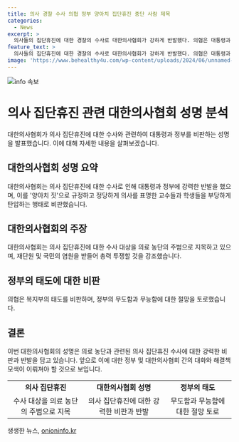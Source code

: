```yaml
---
title: 의사 경찰 수사 의협 정부 양아치 집단휴진 중단 사람 제목
categories:
  - News
excerpt: >
  의사들의 집단휴진에 대한 경찰의 수사로 대한의사협회가 강하게 반발했다. 의협은 대통령과 정부를 향해 의사들을 탄압하는 행위를 중단하라고 촉구했으며, 의료 농단의 주범은 보건복지부 공무원들과 대통령실 관계자라고 지적했다. 또한, 정부의 무능한 태도에 대해 비판하며, 윤석열 정부에 절망하고 회원과 국민의 의견을 존중하며 투쟁할 것이라고 강조했다.
feature_text: >
  의사들의 집단휴진에 대한 경찰의 수사로 대한의사협회가 강하게 반발했다. 의협은 대통령과 정부를 향해 의사들을 탄압하는 행위를 중단하라고 촉구했으며, 의료 농단의 주범은 보건복지부 공무원들과 대통령실 관계자라고 지적했다. 또한, 정부의 무능한 태도에 대해 비판하며, 윤석열 정부에 절망하고 회원과 국민의 의견을 존중하며 투쟁할 것이라고 강조했다.
image: 'https://www.behealthy4u.com/wp-content/uploads/2024/06/unnamed-file.png'
---
```


<p><img src="https://www.behealthy4u.com/wp-content/uploads/2024/06/unnamed-file.png" alt="info 속보" /></p>

<h1>의사 집단휴진 관련 대한의사협회 성명 분석</h1>

<p data-ke-size="size16">대한의사협회가 의사 집단휴진에 대한 수사와 관련하여 대통령과 정부를 비판하는 성명을 발표했습니다. 이에 대해 자세한 내용을 살펴보겠습니다.</p>

<h2 data-ke-size="size26">대한의사협회 성명 요약</h2>

<p data-ke-size="size16">대한의사협회는 의사 집단휴진에 대한 수사로 인해 대통령과 정부에 강력한 반발을 했으며, 이를 '양아치 짓'으로 규정하고 정당하게 의사를 표명한 교수들과 학생들을 부당하게 탄압하는 행태로 비판했습니다.</p>

<h2 data-ke-size="size26">대한의사협회의 주장</h2>

<p data-ke-size="size16">대한의사협회는 의사 집단휴진에 대한 수사 대상을 의료 농단의 주범으로 지목하고 있으며, 재단원 및 국민의 염원을 받들어 총력 투쟁할 것을 강조했습니다.</p>

<h2 data-ke-size="size26">정부의 태도에 대한 비판</h2>

<p data-ke-size="size16">의협은 복지부의 태도를 비판하며, 정부의 무도함과 무능함에 대한 절망을 토로했습니다.</p>

<h2 data-ke-size="size26">결론</h2>

<p data-ke-size="size16">이번 대한의사협회의 성명은 의료 농단과 관련된 의사 집단휴진 수사에 대한 강력한 비판과 반발을 담고 있습니다. 앞으로 이에 대한 정부 및 대한의사협회 간의 대화와 해결책 모색이 이뤄져야 할 것으로 보입니다.</p>

<table>
  <tr>
    <td style="text-align: center; height: 17px;"><b>의사 집단휴진</b></td>
    <td style="text-align: center; height: 17px;"><b>대한의사협회 성명</b></td>
    <td style="text-align: center; height: 17px;"><b>정부의 태도</b></td>
  </tr>
  <tr>
    <td style="text-align: center; height: 17px;">수사 대상을 의료 농단의 주범으로 지목</td>
    <td style="text-align: center; height: 17px;">의사 집단휴진에 대한 강력한 비판과 반발</td>
    <td style="text-align: center; height: 17px;">무도함과 무능함에 대한 절망 토로</td>
  </tr>
</table>
생생한 뉴스, <a href="https://onioninfo.kr" rel="dofollow">onioninfo.kr</a>


